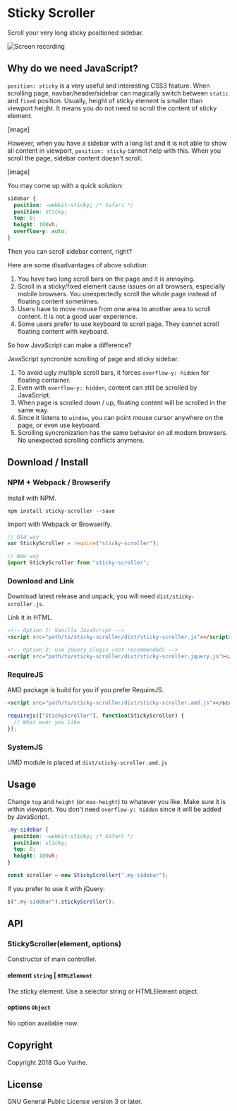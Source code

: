 # Sticky Scroller

Scroll your very long sticky positioned sidebar.

![Screen recording](https://thumbs.gfycat.com/VigorousMiniatureHerculesbeetle-size_restricted.gif)

## Why do we need JavaScript?

`position: sticky` is a very useful and interesting CSS3 feature. When scrolling
page, navbar/header/sidebar can magically switch between `static` and `fixed`
position. Usually, height of sticky element is smaller than viewport height. It
means you do not need to scroll the content of sticky element.

[image]

However, when you have a sidebar with a long list and it is not able to show all
content in viewport, `position: sticky` cannot help with this. When you scroll
the page, sidebar content doesn't scroll.

[image]

You may come up with a quick solution:

```css
sidebar {
  position: -webkit-sticky; /* Safari */
  position: sticky;
  top: 0;
  height: 100vh;
  overflow-y: auto;
}
```

Then you can scroll sidebar content, right?

Here are some disadvantages of above solution:

1.  You have two long scroll bars on the page and it is annoying.
2.  Scroll in a sticky/fixed element cause issues on all browsers, especially
    mobile browsers. You unexpectedly scroll the whole page instead of floating
    content sometimes.
3.  Users have to move mouse from one area to another area to scroll content. It
    is not a good user experience.
4.  Some users prefer to use keyboard to scroll page. They cannot scroll
    floating content with keyboard.

So how JavaScript can make a difference?

JavaScript syncronize scrolling of page and sticky sidebar.

1.  To avoid ugly multiple scroll bars, it forces `overflow-y: hidden` for
    floating container.
2.  Even with `overflow-y: hidden`, content can still be scrolled by JavaScript.
3.  When page is scrolled down / up, floating content will be scrolled in the
    same way.
4.  Since it listens to `window`, you can point mouse cursor anywhere on the
    page, or even use keyboard.
5.  Scrolling syncronization has the same behavior on all modern browsers. No
    unexpected scrolling conflicts anymore.

## Download / Install

### NPM + Webpack / Browserify

Install with NPM.

```
npm install sticky-scroller --save
```

Import with Webpack or Browserify.

```js
// Old way
var StickyScroller = require("sticky-scroller");

// New way
import StickyScroller from "sticky-scroller";
```

### Download and Link

Download latest release and unpack, you will need `dist/sticky-scroller.js`.

Link it in HTML.

```html
<!-- Option 1: Vanilla JavaScript -->
<script src="path/to/sticky-scroller/dist/sticky-scroller.js"></script>

<!-- Option 2: use jQuery plugin (not recommended) -->
<script src="path/to/sticky-scroller/dist/sticky-scroller.jquery.js"></script>
```

### RequireJS

AMD package is build for you if you prefer RequireJS.

```html
<script src="path/to/sticky-scroller/dist/sticky-scroller.amd.js"></script>
```

```js
requirejs(["StickyScroller"], function(StickyScroller) {
  // What ever you like
});
```

### SystemJS

UMD module is placed at `dist/sticky-scroller.umd.js`

## Usage

Change `top` and `height` (or `max-height`) to whatever you like. Make sure it
is within viewport. You don't need `overflow-y: hidden` since it will be added
by JavaScript.

```css
.my-sidebar {
  position: -webkit-sticky; /* Safari */
  position: sticky;
  top: 0;
  height: 100vh;
}
```

```js
const scroller = new StickyScroller(".my-sidebar");
```

If you prefer to use it with jQuery:

```js
$(".my-sidebar").stickyScroller();
```

## API

### StickyScroller(element, options)

Constructor of main controller.

#### element `string` | `HTMLElement`

The sticky element. Use a selector string or HTMLElement object.

#### options `Object`

No option available now.

## Copyright

Copyright 2018 Guo Yunhe.

## License

GNU General Public License version 3 or later.
